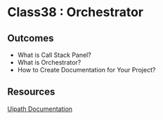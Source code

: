 # Class38 : Orchestrator  

## Outcomes

- What is Call Stack Panel?
- What is Orchestrator?
- How to Create Documentation for Your Project?

## Resources

[Uipath Documentation](https://docs.uipath.com/)
